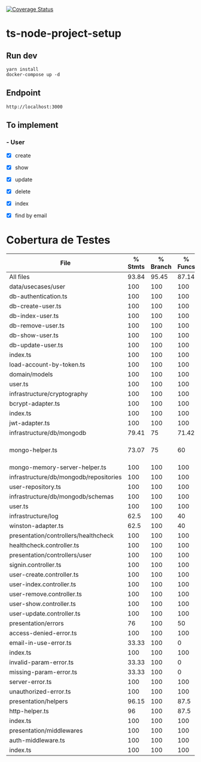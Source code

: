 [![Coverage Status](https://coveralls.io/repos/github/diegosantosouza/node-express-template/badge.svg)](https://coveralls.io/github/diegosantosouza/node-express-template)

# ts-node-project-setup

## Run dev

```
yarn install
docker-compose up -d
```

## Endpoint

```
http://localhost:3000
```

## To implement

### - User

- [x] create
- [x] show
- [x] update
- [x] delete
- [x] index
- [x] find by email


# Cobertura de Testes

File                                    | % Stmts | % Branch | % Funcs | % Lines | Uncovered Line #s 
----------------------------------------|---------|----------|---------|---------|-------------------
All files                               |   93.84 |    95.45 |   87.14 |   93.75 |                   
 data/usecases/user                     |     100 |      100 |     100 |     100 |                   
  db-authentication.ts                  |     100 |      100 |     100 |     100 |                   
  db-create-user.ts                     |     100 |      100 |     100 |     100 |                   
  db-index-user.ts                      |     100 |      100 |     100 |     100 | 
  db-remove-user.ts                     |     100 |      100 |     100 |     100 | 
  db-show-user.ts                       |     100 |      100 |     100 |     100 | 
  db-update-user.ts                     |     100 |      100 |     100 |     100 | 
  index.ts                              |     100 |      100 |     100 |     100 | 
  load-account-by-token.ts              |     100 |      100 |     100 |     100 | 
 domain/models                          |     100 |      100 |     100 |     100 | 
  user.ts                               |     100 |      100 |     100 |     100 | 
 infrastructure/cryptography            |     100 |      100 |     100 |     100 | 
  bcrypt-adapter.ts                     |     100 |      100 |     100 |     100 | 
  index.ts                              |     100 |      100 |     100 |     100 | 
  jwt-adapter.ts                        |     100 |      100 |     100 |     100 | 
 infrastructure/db/mongodb              |   79.41 |       75 |   71.42 |   79.41 | 
  mongo-helper.ts                       |   73.07 |       75 |      60 |   73.07 | 20-21,32-33,56-61
  mongo-memory-server-helper.ts         |     100 |      100 |     100 |     100 | 
 infrastructure/db/mongodb/repositories |     100 |      100 |     100 |     100 | 
  user-repository.ts                    |     100 |      100 |     100 |     100 | 
 infrastructure/db/mongodb/schemas      |     100 |      100 |     100 |     100 | 
  user.ts                               |     100 |      100 |     100 |     100 | 
 infrastructure/log                     |    62.5 |      100 |      40 |    62.5 | 
  winston-adapter.ts                    |    62.5 |      100 |      40 |    62.5 | 25-33
 presentation/controllers/healthcheck   |     100 |      100 |     100 |     100 | 
  healthcheck.controller.ts             |     100 |      100 |     100 |     100 | 
 presentation/controllers/user          |     100 |      100 |     100 |     100 | 
  signin.controller.ts                  |     100 |      100 |     100 |     100 | 
  user-create.controller.ts             |     100 |      100 |     100 |     100 | 
  user-index.controller.ts              |     100 |      100 |     100 |     100 | 
  user-remove.controller.ts             |     100 |      100 |     100 |     100 | 
  user-show.controller.ts               |     100 |      100 |     100 |     100 | 
  user-update.controller.ts             |     100 |      100 |     100 |     100 | 
 presentation/errors                    |      76 |      100 |      50 |      76 | 
  access-denied-error.ts                |     100 |      100 |     100 |     100 | 
  email-in-use-error.ts                 |   33.33 |      100 |       0 |   33.33 | 3-4
  index.ts                              |     100 |      100 |     100 |     100 | 
  invalid-param-error.ts                |   33.33 |      100 |       0 |   33.33 | 3-4
  missing-param-error.ts                |   33.33 |      100 |       0 |   33.33 | 3-4
  server-error.ts                       |     100 |      100 |     100 |     100 | 
  unauthorized-error.ts                 |     100 |      100 |     100 |     100 | 
 presentation/helpers                   |   96.15 |      100 |    87.5 |     100 | 
  http-helper.ts                        |      96 |      100 |    87.5 |     100 | 
  index.ts                              |     100 |      100 |     100 |     100 | 
 presentation/middlewares               |     100 |      100 |     100 |     100 | 
  auth-middleware.ts                    |     100 |      100 |     100 |     100 | 
  index.ts                              |     100 |      100 |     100 |     100 | 
